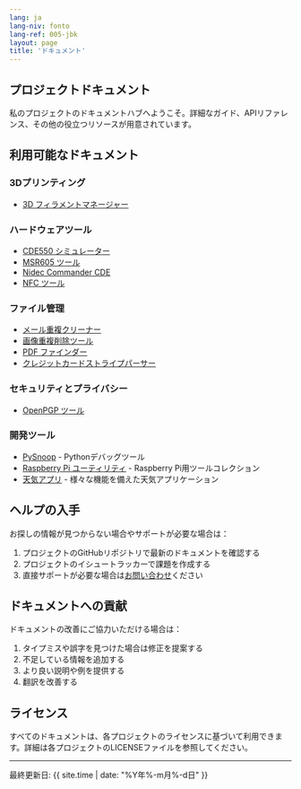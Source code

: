 ```yaml
---
lang: ja
lang-niv: fonto
lang-ref: 005-jbk
layout: page
title: 'ドキュメント'
---
```


## プロジェクトドキュメント

私のプロジェクトのドキュメントハブへようこそ。詳細なガイド、APIリファレンス、その他の役立つリソースが用意されています。

## 利用可能なドキュメント

### 3Dプリンティング

- [3D フィラメントマネージャー](docs/3D_Filament_Manager/)

### ハードウェアツール

- [CDE550 シミュレーター](docs/CDE550-sim/)
- [MSR605 ツール](docs/MSR605/)
- [Nidec Commander CDE](docs/Nidec_CommanderCDE/)
- [NFC ツール](docs/NFC/)

### ファイル管理

- [メール重複クリーナー](docs/EmailDuplicateCleaner/)
- [画像重複削除ツール](docs/Images-Deduplicator/)
- [PDF ファインダー](docs/PDF_Finder/)
- [クレジットカードストライプパーサー](docs/card_parser/)

### セキュリティとプライバシー

- [OpenPGP ツール](docs/OpenPGP/)

### 開発ツール

- [PySnoop](docs/PySnoop/) - Pythonデバッグツール
- [Raspberry Pi ユーティリティ](docs/raspy_utility/) - Raspberry Pi用ツールコレクション
- [天気アプリ](docs/weather/) - 様々な機能を備えた天気アプリケーション

## ヘルプの入手

お探しの情報が見つからない場合やサポートが必要な場合は：

1. プロジェクトのGitHubリポジトリで最新のドキュメントを確認する
2. プロジェクトのイシュートラッカーで課題を作成する
3. 直接サポートが必要な場合は[お問い合わせ](contact/)ください

## ドキュメントへの貢献

ドキュメントの改善にご協力いただける場合は：

1. タイプミスや誤字を見つけた場合は修正を提案する
2. 不足している情報を追加する
3. より良い説明や例を提供する
4. 翻訳を改善する

## ライセンス

すべてのドキュメントは、各プロジェクトのライセンスに基づいて利用できます。詳細は各プロジェクトのLICENSEファイルを参照してください。

---

最終更新日: {{ site.time | date: "%Y年%-m月%-d日" }}
